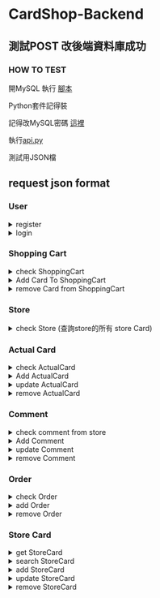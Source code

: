 # CardShop-Backend

## 測試POST 改後端資料庫成功

### HOW TO TEST

開MySQL 執行 [腳本](https://github.com/Madfater/CardShop/blob/backend_qq816/Backend/Sql_Init.txt)

Python套件記得裝

記得改MySQL密碼 [這裡](https://github.com/Madfater/CardShop/blob/backend_qq816/Backend/mysql.py)

執行[api.py](https://github.com/Madfater/CardShop/blob/backend_qq816/Backend/api.py)


測試用JSON檔


## request json format
### User
<details>
<summary>register</summary> 

```python
# /user/register , method = POST
{
    "password": "passwd",
    "username": "alan",
    "email": "123@gmail.com"
}
```
return "User already exist" or "register success"
</details>


<details>
<summary>login</summary>

```python
# /user/login , method = POST
{
    "email": "123@gmail.com",
    "password": "passwd"
}
```
return User ID or "login failed" or "this email isn't register yet"
</details>


### Shopping Cart

<details>
<summary>check ShoppingCart</summary>

```python
# /cart?user_id=<int:user_id> , method = GET
# params可選包括 page (int), pageLimit (int)
# ex:/cart/user_id=1&page=1
```
return StoreCard in ShoppingCart likes
```python
{
  "items": [
    [
      1,               # store card id
      500,             # store card price
      "九成新狀態良好", # store card status
      10,              # store card quantity
      1,               # actual card id
      2                # store id
    ]
  ],
  "total_page": 1
}
```
</details>

<details>
<summary>Add Card To ShoppingCart</summary>


```python
# /cart/add?user_id=&card_id=<int:card_id> , method = POST
# ex:/cart/add?user_id=1&card_id=2
```
return "User not found" or "Card not found" or "added"
</details>

<details>
<summary>remove Card from ShoppingCart</summary>


```python
# /cart/remove?user_id=&card_id=<int:card_id> , method = DELETE
# ex:/cart/remove?user_id=1&card_id=2 
```
return "User not found" or "Card not found" or "Card not in shopping cart" or "removed"
</details>



### Store

<details>
<summary>check Store (查詢store的所有 store Card)</summary>

```python
# /store?id=<int:store_id> , method = GET
# params可選包括 page (int), pageLimit (int), orderWay (str)(包含 id, name, quantity), ascending(bool)
# ex:/store?id=1&page=1&ascending=true
```
return likes
```python
{
    "items": [
        [
            3,                          # Card_id
            40,                         # price
            "九成新狀態良好",            # status
            15,                         # quantity
            1,                          # actual card id
            "死者復甦",                  # name
            "法術卡",                    # catagory
            "復活墓地一隻怪獸卡到場上",    # description
            "https://imgur.com/a/CYPu9TG"# imgPath
        ],
        [
            4,
            500,
            "九成新狀態良好",
            10,
            1,
            "神聖彗星反射力量",
            "陷阱卡",
            "反射法術",
            "https://imgur.com/a/Dd7OHBt"
        ]
    ],
    "total_page": 1
}
```
</details>

### Actual Card

<details>
<summary>check ActualCard</summary>

```python
# /actualCard?id=<int:card_id> , method = GET
# ex: /actualCard?id=1
```
return "Card not found" or return ActualCard likes
```python
[
    [
        1,                             # Card_ID
        "青眼白龍",                     # Name
        "怪獸卡",                       # Catagory
        "超猛飛龍毀滅一切",              # Description
        "https://imgur.com/a/2FFGPMs"   # imgPath
    ]
]
```
</details>

<details>
<summary>Add ActualCard</summary>

```python
# /actualCard/add , method = POST
{
    "name" : "nothing",
    "catagory" : "dragon",
    "description" : "destory enemy",
    "imgPath" : "http"
}
```
return "added"
</details>

<details>
<summary>update ActualCard</summary>

```python
# /actualCard/update , method = PUT
{
    "card_id" : 1,
    "name" : "forest elf",
    "catagory" : "elf",
    "description":"send itself to the tomb",
    "imgPath":"http:849898984"
    # 至少包含 name catagory description imgPath 其中一項
}
```
return "Card not found" or "updated"
</details>

<details>
<summary>remove ActualCard</summary>

```python
# /actualCard/remove?id=<int:card_id> , method = DELETE
# ex:/actualCard/remove?id=1
```
return "Card not found" or "removed"
</details>


### Comment

<details>
<summary>check comment from store</summary>

```python
# /comment?store_id=<int:store_id>&page=<int:page> , method = GET
# params可選包括 page (int), pageLimit (int)
# ex:/comment?store_id=1&page=1&pageLimit=30
```
return "Store not found" or return comment likes
```python
{
    "items": [
        [
            1,          # comment id
            5,          # score
            "賣家出貨快",# context
            1           # user id
        ]
    ],
    "total_page": 1
}
```
</details>

<details>
<summary>Add Comment</summary>

```python
# /comment/add , method = POST
{
    "store_id":1,
    "score" : 5,
    "context" : "777",
    "user_id":1
}

```
return "Store not found" or "User not found" or "added"
</details>

<details>
<summary>update Comment</summary>

```python
# /comment/update , method = PUT
{
    "comment_id" : 1
    "score" : 5,
    "context" : "777"
    # 至少包含 score context 其中一項
}

```
return "Comment not found" or "updated"
</details>

<details>
<summary>remove Comment</summary>

```python
# /comment/remove?id=<int:comment_id> , method = DELETE
# ex: /comment/remove?id=1
```
return "Comment not found" or "removed"
</details>

### Order
</details>

<details>
<summary>check Order</summary>

```python
# /order?id=<int:order_id> , method = GET
# params可選包括 page (int), pageLimit (int)
# ex: /order?id=101&page=1
```
return "Order not found" or return Order likes
```python
{
    "items": {
        "1": [          # store id
            [
                4,              # store card id
                500,            # store card price
                4,              # order quantity
                4               # actual card id
            ]
        ]
    },
    "total_page": 1
}
```
</details>

<details>
<summary>add Order</summary>

```python
# /order/add , method = POST
{
    "user_id":1,
    "address":"",
    "items":{
        "2":1,
        "3":4
    }
}
```
return orderId
</details>

<details>
<summary>remove Order</summary>

```python
# /order/remove?id=<int:order_id> , method = DELETE
# ex: /order/remove?id=1
```
return "Order not found" or "removed"
</details>

### Store Card
<details>
<summary>get StoreCard</summary>

```python
# /card?id=<int:card_id> , method = POST
# ex: /card?id=1
```

return "Card not found" or return StoreCard likes
```python
[
    "神聖彗星反射力量",  # name
    "陷阱卡",           # catagory
    "反射法術",         # description
    500,                # price
    "九成新狀態良好",    # status
    10,                 # quantity
    4,                  # actual card id
    1,                  # store id
    "Happy Card Store"  # store name
]
```
</details>

<details>
<summary>search StoreCard</summary>

```python
# /card/search?keyword=<str:keyword> , method = POST
# params可選包括 page (int), pageLimit (int), orderWay (str)(包含 id, name, quantity), ascending(bool)
# ex: /card/search?keyword=卡&orderWay=price&ascending=false
```

return "no results" or return StoreCard likes
```python
{
    "items": [
        [
            5,              # store card id
            "貪欲之壺",      # name
            "法術卡",        # catagory
            "抽五張卡",      # description
            15,             # price
            "舊卡新賣",      # status
            20,             # quantity
            5,              # actual card id
            2,              # store id
            "Change Store"  # store name
        ],
        [
            3,
            "死者復甦",
            "法術卡",
            "復活墓地一隻怪獸卡到場上",
            40,
            "九成新狀態良好",
            15,
            3,
            2,
            "Change Store"
        ]
    ],
    "total_page": 1
}
```
</details>

<details>
<summary>add StoreCard</summary>

```python
# /card/add , method = POST
{
    "store_id" : 1,
    "price":10,
    "status":"9成新",
    "quantity":4,
    "accard_ID": 2
}
```
return storeCard_ID or "Store not found"
</details>

<details>
<summary>update StoreCard</summary>

```python
# /card/update , method = POST
{
    "store_id" : 1,
    "price":10,
    "status":"9成新",
    "quantity":4
    # 至少包含 price status quantity 其中一個
}
```
return "Card not found" or "no access" or "updated"
</details>

<details>
<summary>remove StoreCard</summary>

```python
# /card/remove , method = POST
{
    "card_id":1,
    "user_id":1
}
```
return "Card not found" or "no access" or "updated"
</details>